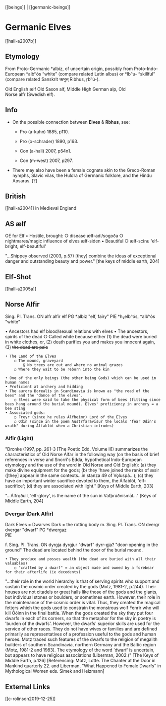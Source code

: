 [[beings]] | [[germanic-beings]]

# Germanic Elves
[[hall-a2007b]]
## Etymology
From Proto-Germanic *albiz, of uncertain origin, possibly from Proto-Indo-European *albʰós “white” (compare related Latin albus) or *lbʰu- “skillful” (compare related Sanskrit ऋभुस् Ribhus, ṛbʰú-).  

Old English ælf Old Saxon alf, Middle High German alp, Old Norse alfr (Swedish elf).
## Info

- On the possible connection between **Elves** & **Rbhus**, see:
  
  - Pro  (a-kuhn) 1885, p110.
  
  - Pro  (o-schrader) 1890, p163.
  
  - Con  (a-hall) 2007, p54n1.
  
  - Con  (m-west) 2007, p297.

- There may also have been a female cognate akin to the Greco-Roman nymphs, Slavic vilas, the Huldra of Germanic folklore, and the Hindu Apsaras. [?]
## British
[[hall-a2004]] in Medieval England

## AS ælf
OE for Elf
	• Hostile, brought:
		○ disease  ælf-adl/sogoða
		○ nightmares/magic influence of elves  ælf-siden
	• Beautiful
		○ ælf-scīnu 'elf-bright, elf-beautiful'
		
"...Shippey observed (2003, p.57) [they] combine the ideas of exceptional danger and outstanding beauty and power." [the keys of middle earth, 204]
	
## Elf-Shot
[[hall-a2005a]]


## Norse Alfir

Sing.	Pl.	Trans.
ON	alfr	alfir	elf
PG	*albiz		"elf, fairy"
PIE	*h₂elbʰós, *albʰós		"white"


• Ancestors had elf blood/sexual relations with elves
	• The ancestors, spirits of the dead
		○ Called white because either (1) the dead were buried in white clothes, or, (2) death purifies you and makes you innocent again, (3) ~~the dead are pale~~
		
	• The Land of the Elves
		○ The mound, graveyard
			§ No trees are cut and where no animal grazes
		○ Where they wait to be reborn into the kin
		
	• One of the only beings (the other being Gods) which can be used in human names
	• Proficient at archery and hidding
	• The aurora Borealis in Scandinavia is known as "the road of the bees" and the "dance of the elves".
		○ Elves were said to take the physical form of bees (fitting since bees hang around the burial mound). Elves' proficiency in archery = a bee sting
	• Associated gods:
		○ Freyr (since he rules Álfheimr) Lord of the Elves
		○ Odin (since in the poem Austrfaravísur the locals "fear Odin's wrath" during Álfablót when a Christian intrudes) 
		
		
### Alfir (Light)


"Dronke (1997, pp. 261-3 [The Poetic Edd. Volume II]) summarizes the characteristics of Old Norse Álfar in the following way (on the basis of brief references in verse and Snorri's Edda, hypothetical Indo-European etymology and the use of the word in Old Norse and Old English):
(a) they make divine equipment for the gods;
(b) they 'have joined the ranks of æsir ([they] appear in the same contexts...in stanza 49 of Vǫluspá...);
(c) they have an important winter sacrifice devoted to them, the Álfablót, 'elf-sacrifice';
(d) they are associated with light." [Keys of Middle Earth, 203]


"...Álfrǫðull, 'elf-glory', is the name of the sun in Vafþrúðnismāl..." [Keys of Middle Earth, 204]



### Dvergar (Dark Alfir)
Dark Elves = Dwarves
Dark = the rotting body
m.	Sing.	Pl.	Trans.
ON	dvergr	dvergar	"dwarf"
PG	*dwergaz		
PIE			

f.	Sing.	Pl.	Trans.
ON	dyrgja	dyrgjur	"dwarf"
dyrr-gja?		"door-opening in the ground" The dead are located behind the door of the burial mound.


	• They produce and posses wealth (the dead are buried with all their valuables)
		○ "crafted by a dwarf" = an object made and owned by a forebear for their afterlife (ie decedents)


"...their role in the world hierarchy is that of serving spirits who support and sustain the cosmic order created by the gods (Motz, 1981-2, p.244). Their houses are not citadels or great halls like those of the gods and the giants, but individual stones or boulders, or sometimes earth. However, their role in the maintenance of the cosmic order is vital. Thus, they created the magical fetters which the gods used to constrain the monstrous wolf Fenrir who will kill Óðinn in the final battle. When the gods created the sky they put four dwarfs in each of its corners, so that the metaphor for the sky in poetry is 'burden of the dwarfs'. However, the dwarfs' superior skills are used for the service of other races. They do not have wives or families and are defined primarily as representatives of a profession useful to the gods and human heroes. Motz traced such features of the dwarfs to the religion of megalith builders of southern Scandinavia, northern Germany and the Baltic region (Motz, 1981-2 and 1983). The etymology of the word 'dwarf' is uncertain, but appears to have religious associations (Liberman, 2002.)" [The Keys of Middle Earth, p.126] [Referencing: Motz, Lotte. The Chanter at the Door in Mankind quarterly 22. and Liberman, "What Happened to Female Dwarfs" in Mythological Women eds. Simek and Heizmann]



## External Links
[[c-rolinson2019-12-25]]